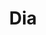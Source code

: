 ---
title: "Dia"
url: /ciudad-autonoma-de-buenos-aires/dia-coronel-martiniano-chilavert/
shop: supermercado
---